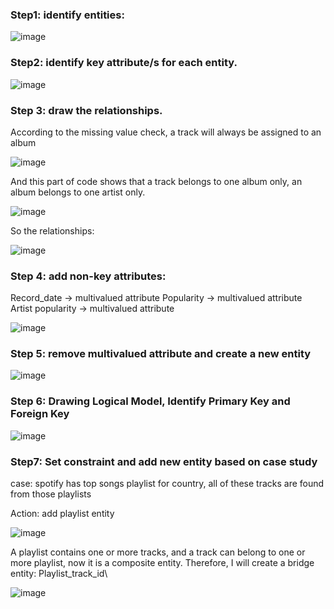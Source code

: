 ### Step1: identify entities:
 
 ![image](https://user-images.githubusercontent.com/93886913/230839464-95202044-5a40-4d6e-8e1a-0967aae0d6c1.png)

### Step2: identify key attribute/s for each entity.
 
 ![image](https://user-images.githubusercontent.com/93886913/230839480-c1433ae9-9195-4a8b-893b-e2c8b0314cd5.png)


### Step 3: draw the relationships.
According to the missing value check, a track will always be assigned to an album 
 
![image](https://user-images.githubusercontent.com/93886913/230839504-00fb51a1-db2e-4e08-9dd1-e8ae4480d32f.png)

And this part of code shows that a track belongs to one album only, an album belongs to one artist only.
 
 ![image](https://user-images.githubusercontent.com/93886913/230839518-a49aff59-54e6-47da-bd48-193bd70725ed.png)
 
So the relationships:

![image](https://user-images.githubusercontent.com/93886913/230839588-f519dd3f-a337-4a83-8d6b-ce7ac2c19c0a.png)


### Step 4: add non-key attributes:

Record_date -> multivalued attribute
Popularity -> multivalued attribute
Artist popularity -> multivalued attribute
 
 ![image](https://user-images.githubusercontent.com/93886913/230839614-12380f96-cce9-4ad2-95fd-77b39eec219f.png)

### Step 5: remove multivalued attribute and create a new entity

![image](https://user-images.githubusercontent.com/93886913/230839638-8d904461-a0b7-4e99-af04-ba31b5cf900e.png)

### Step 6: Drawing Logical Model, Identify Primary Key and Foreign Key
 
![image](https://user-images.githubusercontent.com/93886913/230839659-b0237273-f41f-4c16-b1ad-a89f8b1274c0.png)

### Step7: Set constraint and add new entity based on case study

case: spotify has top songs playlist for country, all of these tracks are found from those playlists

Action: add playlist entity

![image](https://user-images.githubusercontent.com/93886913/230876226-268317ca-b376-4709-9f0e-434eb0720570.png)

A playlist contains one or more tracks, and a track can belong to one or more playlist, now it is a composite entity. Therefore, I will create a bridge entity: Playlist_track_id\

![image](https://user-images.githubusercontent.com/93886913/230876257-f610feb2-d305-4f04-bd99-024844d1fe8d.png)
